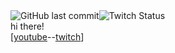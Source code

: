 <head>
  <link rel="shortcut icon" type="image/x-icon" href="favicon.ico">
  </head>
  <img alt="GitHub last commit" src="https://img.shields.io/github/last-commit/badgeminer/badgeminer.github.io?style=plastic"><img alt="Twitch Status" src="https://img.shields.io/twitch/status/badgeminer2streams?style=plastic"><br>
hi there!<br>
[<a href="https://www.youtube.com/channel/UCjAvDTreaiy5hI0sdLPQh3g">youtube</a>--<a href="https://www.twitch.tv/badgeminer2streams">twitch</a>]
